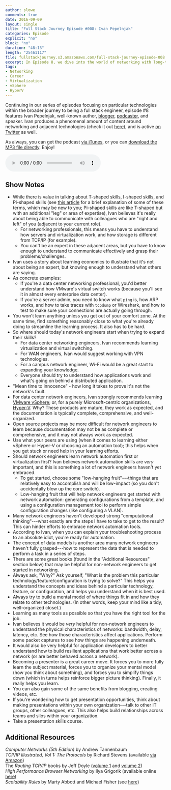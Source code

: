 ```yaml
---
author: slowe
comments: true
date: 2016-09-09
layout: single
title: "Full Stack Journey Episode #008: Ivan Pepelnjak"
categories: Episode
explicit: "no"
block: "no"
duration: "48:13"
length: "25461117"
file: fullstackjourney.s3.amazonaws.com/full-stack-journey-episode-008.mp3
excerpt: In Episode 8, we dive into the world of networking with long-time expert Ivan Pepelnjak. Ivan shares some recommendations on expanding your skill sets for IT pros both within and outside the networking space.
tags:
- Networking
- Career
- Virtualization
- vSphere
- HyperV
---
```


Continuing in our series of episodes focusing on particular technologies within the broader journey to being a full stack engineer, episode #8 features Ivan Pepelnjak, well-known author, [blogger][link-1], [podcaster][link-2], and speaker. Ivan produces a phenomenal amount of content around networking and adjacent technologies (check it out [here][link-3]), and is active [on Twitter][link-4] as well.

As always, you can get the podcast [via iTunes][link-14], or you can [download the MP3 file directly][link-15]. Enjoy!

<audio controls>
  <source src="http://fullstackjourney.s3.amazonaws.com/full-stack-journey-episode-008.mp3" type="audio/mpeg">
If you're seeing this message, your browser does not support HTML5 audio elements.</audio>

## Show Notes

* While there is value in talking about T-shaped skills, I-shaped skills, and Pi-shaped skills (see [this article][link-5] for a brief explanation of some of these terms, which may be new to you; Pi-shaped skills are like T-shaped but with an additional "leg" or area of expertise), Ivan believes it's really about being able to communicate with colleagues who are "right and left" of you (adjacent to your current role).
    - For networking professionals, this means you have to understand how servers and virtualization work, and how storage is different from TCP/IP (for example).
    - You can't be an expert in these adjacent areas, but you have to know enough to understand to communicate effectively and grasp their problems/challenges.
* Ivan uses a story about learning economics to illustrate that it's not about being an expert, but knowing enough to understand what others are saying.
* As concrete examples:
    - If you're a data center networking professional, you'd better understand how VMware's virtual switch works (because you'll see it in almost every enterprise data center).
    - If you're a server admin, you need to know what `ping` is, how ARP works, and how to take traces with `tcpdump` or Wireshark, and how to test to make sure your connections are actually going through.
* You won't learn anything unless you get out of your comfort zone. At the same time, find something reasonably close to what you're already doing to streamline the learning process. It also has to be hard.
* So where should today's network engineers start when trying to expand their skills?
    - For data center networking engineers, Ivan recommends learning virtualization and virtual switching.
    - For WAN engineers, Ivan would suggest working with VPN technologies.
    - For a campus network engineer, Wi-Fi would be a great start to expanding your knowledge.
    - Everyone should try to understand how applications work and what's going on behind a distributed application.
* "Mean time to innocence" - how long it takes to prove it's not the network's fault.
* For data center network engineers, Ivan strongly recommends learning [VMware vSphere][link-6]; or, for a purely Microsoft-centric organizations, [Hyper-V][link-7]. Why? These products are mature, they work as expected, and the documentation is typically complete, comprehensive, and well-organized.
* Open source projects may be more difficult for network engineers to learn because documentation may not be as complete or comprehensive, and it may not always work as expected.
* Use what your peers are using (when it comes to learning either vSphere or Hyper-V or choosing an automation tool); this helps when you get stuck or need help in your learning efforts.
* Should network engineers learn network automation first or virtualization first? Ivan believes network automation skills are _very_ important, and this is something a lot of network engineers haven't yet embraced.
    - To get started, choose some "low-hanging fruit"---things that are relatively easy to accomplish and will be low-impact (so you don't accidentally blow up the core switch).
    - Low-hanging fruit that will help network engineers get started with network automation: generating configurations from a template, and using a configuration management tool to perform simple configuration changes (like configuring a VLAN).
* Many network engineers haven't developed strong "computational thinking"---what exactly are the steps I have to take to get to the result? This can hinder efforts to embrace network automation tools.
* According to Ivan, when you can explain your troubleshooting process to an absolute idiot, you're ready for automation.
* The concept of data models is another area many network engineers haven't fully grasped---how to represent the data that is needed to perform a task in a series of steps.
* There are some great books (found in the "Additional Resources" section below) that may be helpful for non-network engineers to get started in networking.
* Always ask, "Why?" Ask yourself, "What is the problem this particular technology/feature/configuration is trying to solve?" This helps you understand the concepts and ideas behind a particular technology, feature, or configuration, and helps you understand when it is best used.
* Always try to build a mental model of where things fit in and how they relate to other technologies. (In other words, keep your mind like a tidy, well-organized closet.)
* Learning as many tools as possible so that you have the right tool for the job.
* Ivan believes it would be _very_ helpful for non-network engineers to understand the physical characteristics of networks: bandwidth, delay, latency, etc. See how those characteristics affect applications. Perform some packet captures to see how things are happening underneath.
* It would also be very helpful for application developers to better understand how to build resilient applications that work better across a network (or are better behaved across a network).
* Becoming a presenter is a great career move. It forces you to more fully learn the subject material, forces you to organize your mental model (how you think about something), and forces you to simplify things down (which in turns helps reinforce bigger picture thinking). Finally, it really helps you learn.
* You can also gain some of the same benefits from blogging, creating videos, etc.
* If you're wondering how to get presentation opportunities, think about making presentations within your own organization---talk to other IT groups, other colleagues, etc. This also helps build relationships across teams and silos within your organization.
* Take a presentation skills course.

## Additional Resources

_Computer Networks (5th Edition)_ by Andrew Tannenbaum  
_TCP/IP Illustrated, Vol 1: The Protocols_ by Richard Stevens (available [via Amazon][link-10])  
The _Routing TCP/IP_ books by Jeff Doyle ([volume 1][link-8] and [volume 2][link-9])  
_High Performance Browser Networking_ by Ilya Grigorik (available online [here][link-12])  
_Scalability Rules_ by Marty Abbott and Michael Fisher (see [here][link-13])



[link-1]: http://blog.ipspace.net/
[link-2]: http://www.ipspace.net/Podcast
[link-3]: http://content.ipspace.net/bin/start
[link-4]: https://twitter.com/ioshints/
[link-5]: https://bizthoughts.mikelee.org/t-shaped-skills-i-shaped-skills-and-dash-shaped-skills.html
[link-6]: http://www.vmware.com/vsphere.html
[link-7]: https://www.microsoft.com/en-us/cloud-platform/virtualization
[link-8]: https://www.amazon.com/Routing-TCP-IP-1-2nd/dp/1587052024/
[link-9]: https://www.amazon.com/Routing-TCP-IP-Professional-Development/dp/1587054701/
[link-10]: https://www.amazon.com/TCP-Illustrated-Vol-Addison-Wesley-Professional/dp/0201633469
[link-11]: https://www.amazon.com/Computer-Networks-5th-Andrew-Tanenbaum/dp/0132126958/
[link-12]: https://hpbn.co/
[link-13]: http://scalabilityrules.com/
[link-14]: https://itunes.apple.com/us/podcast/the-full-stack-journey/id1073172158?mt=2
[link-15]: http://fullstackjourney.s3.amazonaws.com/full-stack-journey-episode-008.mp3
